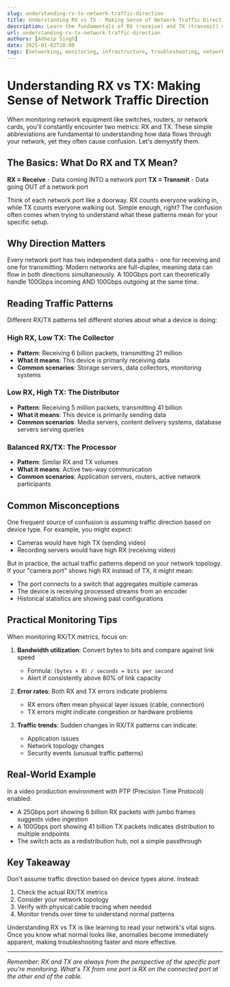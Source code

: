 ```yaml
---
slug: understanding-rx-tx-network-traffic-direction
title: Understanding RX vs TX - Making Sense of Network Traffic Direction
description: Learn the fundamentals of RX (receive) and TX (transmit) metrics in network monitoring, common traffic patterns, and practical tips for effective network troubleshooting
url: understanding-rx-tx-network-traffic-direction
authors: [Adheip Singh]
date: 2025-01-02T10:00
tags: [networking, monitoring, infrastructure, troubleshooting, network-analysis]
---
```


# Understanding RX vs TX: Making Sense of Network Traffic Direction

When monitoring network equipment like switches, routers, or network cards, you'll constantly encounter two metrics: RX and TX. These simple abbreviations are fundamental to understanding how data flows through your network, yet they often cause confusion. Let's demystify them.

<!--truncate-->

## The Basics: What Do RX and TX Mean?

**RX = Receive** - Data coming INTO a network port
**TX = Transmit** - Data going OUT of a network port

Think of each network port like a doorway. RX counts everyone walking in, while TX counts everyone walking out. Simple enough, right? The confusion often comes when trying to understand what these patterns mean for your specific setup.

## Why Direction Matters

Every network port has two independent data paths - one for receiving and one for transmitting. Modern networks are full-duplex, meaning data can flow in both directions simultaneously. A 100Gbps port can theoretically handle 100Gbps incoming AND 100Gbps outgoing at the same time.

## Reading Traffic Patterns

Different RX/TX patterns tell different stories about what a device is doing:

### High RX, Low TX: The Collector
- **Pattern**: Receiving 6 billion packets, transmitting 21 million
- **What it means**: This device is primarily receiving data
- **Common scenarios**: Storage servers, data collectors, monitoring systems

### Low RX, High TX: The Distributor  
- **Pattern**: Receiving 5 million packets, transmitting 41 billion
- **What it means**: This device is primarily sending data
- **Common scenarios**: Media servers, content delivery systems, database servers serving queries

### Balanced RX/TX: The Processor
- **Pattern**: Similar RX and TX volumes
- **What it means**: Active two-way communication
- **Common scenarios**: Application servers, routers, active network participants

## Common Misconceptions

One frequent source of confusion is assuming traffic direction based on device type. For example, you might expect:
- Cameras would have high TX (sending video)
- Recording servers would have high RX (receiving video)

But in practice, the actual traffic patterns depend on your network topology. If your "camera port" shows high RX instead of TX, it might mean:
- The port connects to a switch that aggregates multiple cameras
- The device is receiving processed streams from an encoder
- Historical statistics are showing past configurations

## Practical Monitoring Tips

When monitoring RX/TX metrics, focus on:

1. **Bandwidth utilization**: Convert bytes to bits and compare against link speed
   - Formula: `(bytes × 8) / seconds = bits per second`
   - Alert if consistently above 80% of link capacity

2. **Error rates**: Both RX and TX errors indicate problems
   - RX errors often mean physical layer issues (cable, connection)
   - TX errors might indicate congestion or hardware problems

3. **Traffic trends**: Sudden changes in RX/TX patterns can indicate:
   - Application issues
   - Network topology changes
   - Security events (unusual traffic patterns)

## Real-World Example

In a video production environment with PTP (Precision Time Protocol) enabled:
- A 25Gbps port showing 6 billion RX packets with jumbo frames suggests video ingestion
- A 100Gbps port showing 41 billion TX packets indicates distribution to multiple endpoints
- The switch acts as a redistribution hub, not a simple passthrough

## Key Takeaway

Don't assume traffic direction based on device types alone. Instead:
1. Check the actual RX/TX metrics
2. Consider your network topology
3. Verify with physical cable tracing when needed
4. Monitor trends over time to understand normal patterns

Understanding RX vs TX is like learning to read your network's vital signs. Once you know what normal looks like, anomalies become immediately apparent, making troubleshooting faster and more effective.

---

*Remember: RX and TX are always from the perspective of the specific port you're monitoring. What's TX from one port is RX on the connected port at the other end of the cable.*